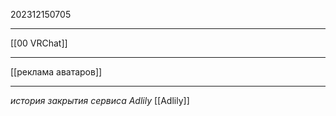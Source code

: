 202312150705
***
[[00 VRChat]]
***
[[реклама аватаров]]
***
*история закрытия сервиса Adlily*
[[Adlily]]